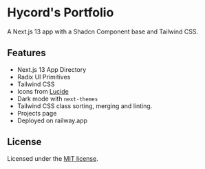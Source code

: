 # Hycord's Portfolio

A Next.js 13 app with a Shadcn Component base and Tailwind CSS.

## Features

- Next.js 13 App Directory
- Radix UI Primitives
- Tailwind CSS
- Icons from [Lucide](https://lucide.dev)
- Dark mode with `next-themes`
- Tailwind CSS class sorting, merging and linting.
- Projects page
- Deployed on railway.app

## License

Licensed under the [MIT license](https://github.com/hycord/portfolio/blob/main/LICENSE.md).
